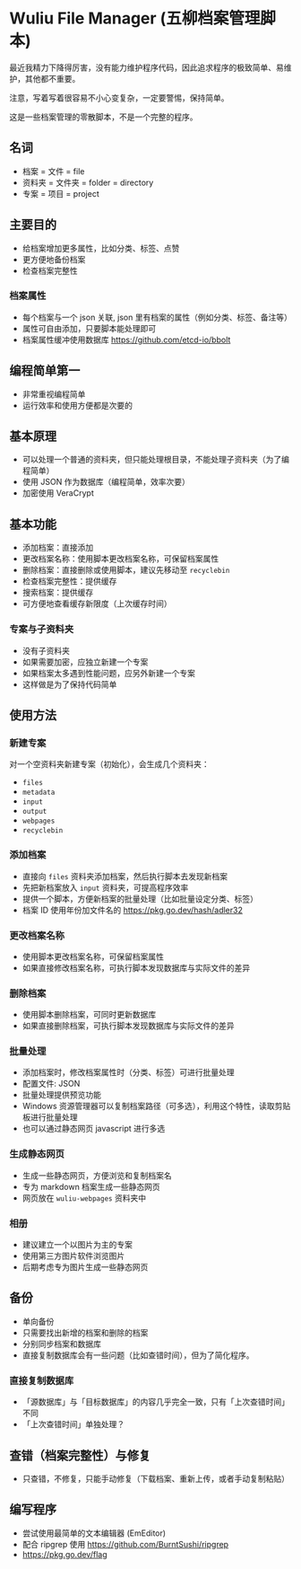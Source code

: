 # Wuliu File Manager (五柳档案管理脚本)

最近我精力下降得厉害，没有能力维护程序代码，因此追求程序的极致简单、易维护，其他都不重要。

注意，写着写着很容易不小心变复杂，一定要警惕，保持简单。

这是一些档案管理的零散脚本，不是一个完整的程序。

## 名词

- 档案 = 文件 = file
- 资料夹 = 文件夹 = folder = directory
- 专案 = 项目 = project

## 主要目的

- 给档案增加更多属性，比如分类、标签、点赞
- 更方便地备份档案
- 检查档案完整性

### 档案属性

- 每个档案与一个 json 关联, json 里有档案的属性（例如分类、标签、备注等）
- 属性可自由添加，只要脚本能处理即可
- 档案属性缓冲使用数据库 https://github.com/etcd-io/bbolt

## 编程简单第一

- 非常重视编程简单
- 运行效率和使用方便都是次要的

## 基本原理

- 可以处理一个普通的资料夹，但只能处理根目录，不能处理子资料夹（为了编程简单）
- 使用 JSON 作为数据库（编程简单，效率次要）
- 加密使用 VeraCrypt

## 基本功能

- 添加档案：直接添加
- 更改档案名称：使用脚本更改档案名称，可保留档案属性
- 删除档案：直接删除或使用脚本，建议先移动至 `recyclebin`
- 检查档案完整性：提供缓存
- 搜索档案：提供缓存
- 可方便地查看缓存新限度（上次缓存时间）

### 专案与子资料夹

- 没有子资料夹
- 如果需要加密，应独立新建一个专案
- 如果档案太多遇到性能问题，应另外新建一个专案
- 这样做是为了保持代码简单

## 使用方法

### 新建专案

对一个空资料夹新建专案（初始化），会生成几个资料夹：
  
  - `files`
  - `metadata`
  - `input`
  - `output`
  - `webpages`
  - `recyclebin`

### 添加档案

- 直接向 `files` 资料夹添加档案，然后执行脚本去发现新档案
- 先把新档案放入 `input` 资料夹，可提高程序效率
- 提供一个脚本，方便新档案的批量处理（比如批量设定分类、标签）
- 档案 ID 使用年份加文件名的 https://pkg.go.dev/hash/adler32

### 更改档案名称

- 使用脚本更改档案名称，可保留档案属性
- 如果直接修改档案名称，可执行脚本发现数据库与实际文件的差异

### 删除档案

- 使用脚本删除档案，可同时更新数据库
- 如果直接删除档案，可执行脚本发现数据库与实际文件的差异

### 批量处理

- 添加档案时，修改档案属性时（分类、标签）可进行批量处理
- 配置文件: JSON
- 批量处理提供预览功能
- Windows 资源管理器可以复制档案路径（可多选），利用这个特性，读取剪贴板进行批量处理
- 也可以通过静态网页 javascript 进行多选

### 生成静态网页

- 生成一些静态网页，方便浏览和复制档案名
- 专为 markdown 档案生成一些静态网页
- 网页放在 `wuliu-webpages` 资料夹中

### 相册

- 建议建立一个以图片为主的专案
- 使用第三方图片软件浏览图片
- 后期考虑专为图片生成一些静态网页

## 备份

- 单向备份
- 只需要找出新增的档案和删除的档案
- 分别同步档案和数据库
- 直接复制数据库会有一些问题（比如查错时间），但为了简化程序。

### 直接复制数据库

- 「源数据库」与「目标数据库」的内容几乎完全一致，只有「上次查错时间」不同
- 「上次查错时间」单独处理？

## 查错（档案完整性）与修复

- 只查错，不修复，只能手动修复（下载档案、重新上传，或者手动复制粘贴）

## 编写程序

- 尝试使用最简单的文本编辑器 (EmEditor)
- 配合 ripgrep 使用 <https://github.com/BurntSushi/ripgrep>
- https://pkg.go.dev/flag

